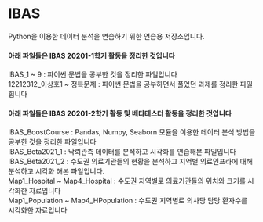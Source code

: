# IBAS
Python을 이용한 데이터 분석을 연습하기 위한 연습용 저장소입니다.

<h4>아래 파일들은 IBAS 20201-1학기 활동을 정리한 것입니다</h4>
IBAS_1 ~ 9 : 파이썬 문법을 공부한 것을 정리한 파일입니다<br />
12212312_이상호1 ~ 정복문제 : 파이썬 문법을 공부하면서 풀었던 과제를 정리한 파일힙니다<br />

<h4>아래 파일들은 IBAS 20201-2학기 활동 및 베타테스터 활동을 정리한 것입니다</h4>
IBAS_BoostCourse : Pandas, Numpy, Seaborn 모듈을 이용한 데이터 분석 방법을 공부한 것을 정리한 파일입니다<br />
IBAS_Beta2021_1 : 낙뢰관측 데이터를 분석하고 시각화를 연습해본 파일입니다<br />
IBAS_Beta2021_2 : 수도권 의료기관들의 현황을 분석하고 지역별 의료인프라에 대해 분석하고 시각화 해본 파일입니다.<br />
Map1_Hospital ~ Map4_Hospital : 수도권 지역별로 의료기관들의 위치와 크기를 시각화한 자료입니다<br />
Map1_Population ~ Map4_HPopulation : 수도권 지역별로 의사당 담당 환자수를 시각화한 자료입니다<br />
